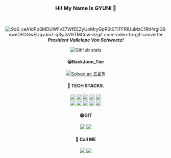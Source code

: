 <div align = "center">

### Hi! My Name Is GYUNI 👋

</br>

![9q6_ceA1dPpSMDUWFvZ7WfEEZyUoMryGpRSt0TIFFRIUuMzC1RtI4rgIG9vweDFDGwEUqvJm7-q3yJsV9TMCnw-ezgif com-video-to-gif-converter](https://github.com/jegyun/jegyun/assets/175270500/ce43e56a-cd05-4d70-8b6c-576485dc8b3c)  
***President Vallelope Von Schweetz!***  

  
![GitHub stats](https://github-readme-stats.vercel.app/api?username=jegyun&show_icons=true$custom_title=Mumani's&bg_color=30,92a8d1,f7cac9&title_color=fff&text_color=fff)  

#### 😀BackJoon_Tier
[![Solved.ac
프로필](http://mazassumnida.wtf/api/v2/generate_badge?boj=gyuni6652)](https://solved.ac/{gyuni6652})

#### 🎈 TECH STACKS.    
<img src="https://img.shields.io/badge/HTML-E34F26?style=flat-round&logo=HTML5&logoColor=white"/>
<img src="https://img.shields.io/badge/CSS3-1572B6?style=flat-round&logo=CSS3&logoColor=white"/>
<img src="https://img.shields.io/badge/JavaScript-FF9A00?style=flat-round&logo=JavaScript&logoColor=white"/>
<img src="https://img.shields.io/badge/python-3776AB?style=flat-round&logo=python&logoColor=white"/>
<img src="https://img.shields.io/badge/Django-092E20?style=flat-round&logo=Django&logoColor=white"/>
</br>
<img src="https://img.shields.io/badge/React-6EC0EB?style=flat-round&logo=React&logoColor=white"/>
<img src="https://img.shields.io/badge/React Native-61DAFB?style=flat-round&logo=React&logoColor=black"/>
<img src="https://img.shields.io/badge/Vue.js-4FC08D?style=flat-round&logo=Vue.js&logoColor=white"/>
<img src="https://img.shields.io/badge/Typescript-3178C6?style=flat-round&logo=Typescript&logoColor=white"/>
<img src="https://img.shields.io/badge/Tailwind CSS-06B6D4?style=flat-round&logo=TailwindCSS&logoColor=white"/>

#### 😁GIT
<img src="https://img.shields.io/badge/github-FC6D26?style=flat-round&logo=github&logoColor=white"/>
<img src="https://img.shields.io/badge/git-F05032?style=flat-round&logo=git&logoColor=white"/>

#### 🥇 Call ME
<img src="https://img.shields.io/badge/instagram-E4405F?style=flat-round&logo=instagram&logoColor=white"/>
<img src="https://img.shields.io/badge/Naver-03C75A?style=flat-round&logo=Naver&logoColor=white"/>
</div>




